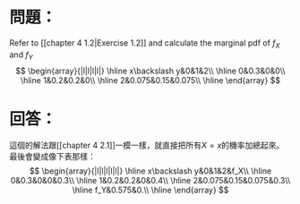 # 問題：
Refer to [[chapter 4 1.2|Exercise 1.2]] and calculate the marginal pdf of $f_X$ and $f_Y$
$$
\begin{array}{|l|l|l|l|}
\hline
x\backslash y&0&1&2\\
\hline
0&0.3&0&0\\
\hline
1&0.2&0.2&0\\
\hline
2&0.075&0.15&0.075\\
\hline
\end{array}
$$
# 回答：
這個的解法跟[[chapter 4 2.1]]一模一樣，就直接把所有$X=x$的機率加總起來。
最後會變成像下表那樣：
$$
\begin{array}{|l|l|l|l|l|}
\hline
x\backslash y&0&1&2&f_X\\
\hline
0&0.3&0&0&0.3\\
\hline
1&0.2&0.2&0&0.4\\
\hline
2&0.075&0.15&0.075&0.3\\
\hline
f_Y&0.575&0.\\
\hline
\end{array}
$$